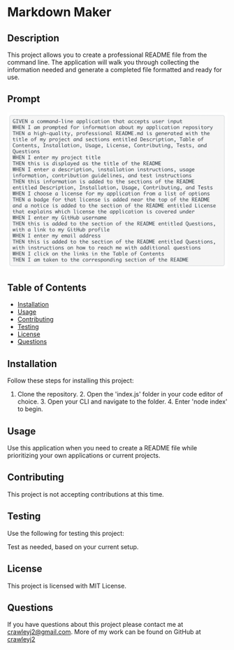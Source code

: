 # Markdown Maker



  ## Description

  This project allows you to create a professional README file from the command line. The application will walk you through collecting the information needed and generate a completed file formatted and ready for use.

  ## Prompt
  ![](assets/images/PromptShot.png)

  ## Table of Contents

  * [Installation](#installation)
  * [Usage](#usage)
  * [Contributing](#contributing)
  * [Testing](#testing)
  * [License](#license)
  * [Questions](#questions)
  
  ## Installation

  Follow these steps for installing this project:

  1. Clone the repository. 2. Open the 'index.js' folder in your code editor of choice. 3. Open your CLI and navigate to the folder. 4. Enter 'node index' to begin.

  ## Usage

  Use this application when you need to create a README file while prioritizing your own applications or current projects.

  ## Contributing

  This project is not accepting contributions at this time.

  ## Testing

  Use the following for testing this project:

  Test as needed, based on your current setup.

  ## License

  This project is licensed with MIT License.

  ## Questions

  If you have questions about this project please contact me at [crawleyj2@gmail.com](mailto:crawleyj2@gmail.com).
  More of my work can be found on GitHub at [crawleyj2](https://github.com/crawleyj2)


